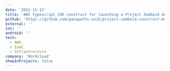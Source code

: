 ```yaml
---
date: '2022-11-12'
title: 'AWS Typescript CDK construct for launching a Project Zomboid dedicated server'
github: 'https://github.com/ganapathi-naik/project-zomboid-construct-main'
external: ''
ios: ''
android: ''
tech:
  - AWS
  - IaaC
  - Infrastructure
company: 'Nordcloud'
showInProjects: false
---
```

